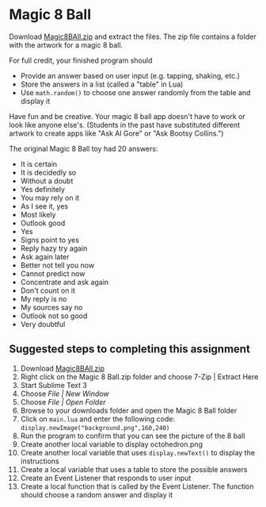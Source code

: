 Magic 8 Ball
============
Download [Magic8BAll.zip](https://github.com/APCSPrinciples/Magic8Ball/blob/master/Magic%208%20Ball.zip?raw=true) and extract the files. The zip file contains a folder with the artwork for a magic 8 ball.
 
For full credit, your finished program should
+ Provide an answer based on user input (e.g. tapping, shaking, etc.)
+ Store the answers in a list (called a "table" in Lua)
+ Use `math.random()` to choose one answer randomly from the table and display it
 
Have fun and be creative. Your magic 8 ball app doesn't have to work or look like anyone else's. (Students in the past have substituted different artwork to create apps like "Ask Al Gore" or "Ask Bootsy Collins.") 
 
The original Magic 8 Ball toy had 20 answers:
+ It is certain
+ It is decidedly so
+ Without a doubt
+ Yes definitely
+ You may rely on it
+ As I see it, yes
+ Most likely
+ Outlook good
+ Yes
+ Signs point to yes
+ Reply hazy try again
+ Ask again later
+ Better not tell you now
+ Cannot predict now
+ Concentrate and ask again
+ Don't count on it
+ My reply is no
+ My sources say no
+ Outlook not so good
+ Very doubtful
 
Suggested steps to completing this assignment
---------------------------------------------
1. Download [Magic8BAll.zip](https://github.com/APCSPrinciples/Magic8Ball/blob/master/Magic%208%20Ball.zip?raw=true)
2. Right click on the Magic 8 Ball.zip folder and choose 7-Zip | Extract Here
3. Start Sublime Text 3
4. Choose *File | New Window*
5. Choose *File | Open Folder* 
6. Browse to your downloads folder and open the Magic 8 Ball folder
7. Click on `main.lua` and enter the following code: `display.newImage("background.png",160,240)`
8. Run the program to confirm that you can see the picture of the 8 ball
9. Create another local variable to display octohedron.png
10. Create another local variable that uses `display.newText()` to display the instructions
11. Create a local variable that uses a table to store the possible answers
12. Create an Event Listener that responds to user input
13. Create a local function that is called by the Event Listener. The function should choose a random answer and display it
